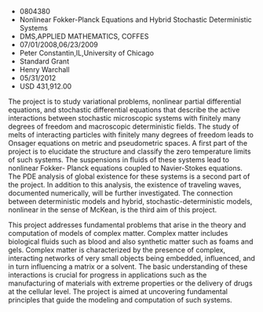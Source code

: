 
* 0804380
* Nonlinear Fokker-Planck Equations and Hybrid Stochastic Deterministic Systems
* DMS,APPLIED MATHEMATICS, COFFES
* 07/01/2008,06/23/2009
* Peter Constantin,IL,University of Chicago
* Standard Grant
* Henry Warchall
* 05/31/2012
* USD 431,912.00

The project is to study variational problems, nonlinear partial differential
equations, and stochastic differential equations that describe the active
interactions between stochastic microscopic systems with finitely many degrees
of freedom and macroscopic deterministic fields. The study of melts of
interacting particles with finitely many degrees of freedom leads to Onsager
equations on metric and pseudometric spaces. A first part of the project is to
elucidate the structure and classify the zero temperature limits of such
systems. The suspensions in fluids of these systems lead to nonlinear Fokker-
Planck equations coupled to Navier-Stokes equations. The PDE analysis of global
existence for these systems is a second part of the project. In addition to this
analysis, the existence of traveling waves, documented numerically, will be
further investigated. The connection between deterministic models and hybrid,
stochastic-deterministic models, nonlinear in the sense of McKean, is the third
aim of this project.

This project addresses fundamental problems that arise in the theory and
computation of models of complex matter. Complex matter includes biological
fluids such as blood and also synthetic matter such as foams and gels. Complex
matter is characterized by the presence of complex, interacting networks of very
small objects being embedded, influenced, and in turn influencing a matrix or a
solvent. The basic understanding of these interactions is crucial for progress
in applications such as the manufacturing of materials with extreme properties
or the delivery of drugs at the cellular level. The project is aimed at
uncovering fundamental principles that guide the modeling and computation of
such systems.
